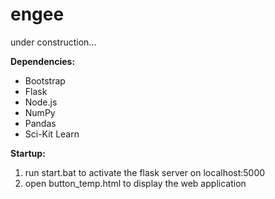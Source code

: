 # engee
under construction...

**Dependencies:**
* Bootstrap
* Flask
* Node.js
* NumPy
* Pandas
* Sci-Kit Learn

**Startup:**
1. run start.bat to activate the flask server on localhost:5000
2. open button_temp.html to display the web application
